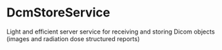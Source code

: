 # DcmStoreService
Light and efficient server service for receiving and storing Dicom objects (images and radiation dose structured reports)
